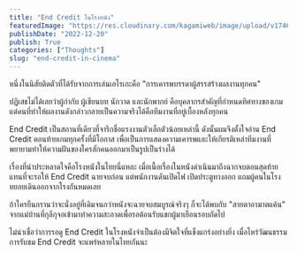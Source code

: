 ```yaml
---
title: "End Credit ในโรงหนัง"
featuredImage: "https://res.cloudinary.com/kagamiweb/image/upload/v1746804824/blog.coregamehd.com/end-credit-in-cinema.jpg"
publishDate: "2022-12-20"
publish: True
categories: ["Thoughts"]
slug: "end-credit-in-cinema"
---
```



หนึ่งในนิสัยติดตัวที่ได้รับจากการเล่นเอโรเกะคือ "การเคารพบรรดาผู้สรรสร้างผลงานทุกคน"

ปฏิเสธไม่ได้เลยว่าผู้กำกับ ผู้เขียนบท นักวาด และนักพากย์ คือบุคลากรสำคัญที่กำหนดทิศทางของเกม แต่คนที่ทำให้ผลงานดังกล่าวกลายเป็นความจริงได้คือทีมงานที่อยู่เบื้องหลังทุกคน

End Credit เป็นสถานที่เดียวที่จารึกชื่อแรงงานตัวเล็กตัวน้อยเหล่านี้ ดังนั้นผมจึงตั้งใจอ่าน End Credit ตอนท้ายเกมทุกครั้งที่มีโอกาส เพื่อเป็นการแสดงความเคารพและให้เกียรติเหล่าทีมงานที่พยายามทำให้ความฝันของใครสักคนออกมาเป็นรูปเป็นร่างได้

เรื่องที่น่าประหลาดใจคือโรงหนังในไทยนี่แหละ เมื่อเนื้อเรื่องในหนังดำเนินมาถึงฉากจบตอนสุดท้าย แทนที่จะรอให้ End Credit ฉายจบก่อน แต่พนักงานดันเปิดไฟ เปิดประตูทางออก แถมผู้คนในโรงทยอยเดินออกจากโรงกันหมดเลย

ถ้าใครยืนกรานว่าจะนั่งอยู่ที่เดิมจนกว่าหนังจะฉายจบสมบูรณ์จริงๆ ก็จะได้พบกับ "สายตาอาฆาตแค้น" จากแม่บ้านที่กุลีกุจอเข้ามาทำความสะอาดเพื่อรอต้อนรับแขกผู้มาเยือนรอบถัดไป

ไม่น่าเชื่อว่าการรอดู End Credit ในโรงหนังจำเป็นต้องมีจิตใจที่แข็งแกร่งอย่างยิ่ง เมื่อไหร่วัฒนธรรมการรับชม End Credit จะแพร่หลายในไทยกันนะ

